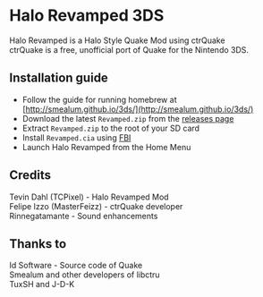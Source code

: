 # Halo Revamped 3DS
Halo Revamped is a Halo Style Quake Mod using ctrQuake  
ctrQuake is a free, unofficial port of Quake for the Nintendo 3DS.  

## Installation guide
- Follow the guide for running homebrew at [http://smealum.github.io/3ds/](http://smealum.github.io/3ds/)
- Download the latest `Revamped.zip` from the [releases page](https://github.com/CollinScripter/Revamped3DS/releases)
- Extract `Revamped.zip` to the root of your SD card
- Install `Revamped.cia` using [FBI](https://github.com/Steveice10/FBI/releases)
- Launch Halo Revamped from the Home Menu

<!--
## Default keybinds
- L Trigger: Jump
- R Trigger: Shoot
- Dpad Up: Next Weapon
- Dpad Down: Previous Weapon
- ABXY: Camera controls
- CirclePad: Movement
- C-Button: Camera controls (N3DS only)

## TODO List
- [ ] Better input handling
- [x] Networking
- [ ] Hardware rendering
- [x] Better sound processing ( Thanks to Rinnegatamante )
-->
## Credits
Tevin Dahl (TCPixel) - Halo Revamped Mod  
Felipe Izzo (MasterFeizz) - ctrQuake developer  
Rinnegatamante - Sound enhancements  
## Thanks to
Id Software - Source code of Quake  
Smealum and other developers of libctru  
TuxSH and J-D-K  
